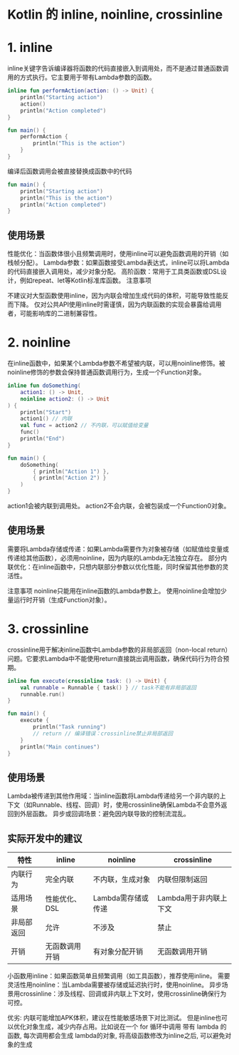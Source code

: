 # Kotlin 的 inline, noinline, crossinline

# 1. inline

inline关键字告诉编译器将函数的代码直接嵌入到调用处，而不是通过普通函数调用的方式执行。它主要用于带有Lambda参数的函数。

```kotlin
inline fun performAction(action: () -> Unit) {
    println("Starting action")
    action()
    println("Action completed")
}

fun main() {
    performAction {
        println("This is the action")
    }
}
```

编译后函数调用会被直接替换成函数中的代码

```kotlin
fun main() {
    println("Starting action")
    println("This is the action")
    println("Action completed")
}
```

## 使用场景

性能优化：当函数体很小且频繁调用时，使用inline可以避免函数调用的开销（如栈帧分配）。
Lambda参数：如果函数接受Lambda表达式，inline可以将Lambda的代码直接嵌入调用处，减少对象分配。
高阶函数：常用于工具类函数或DSL设计，例如repeat、let等Kotlin标准库函数。
注意事项

不建议对大型函数使用inline，因为内联会增加生成代码的体积，可能导致性能反而下降。
仅对公共API使用inline时需谨慎，因为内联函数的实现会暴露给调用者，可能影响库的二进制兼容性。

# 2. noinline

在inline函数中，如果某个Lambda参数不希望被内联，可以用noinline修饰。被noinline修饰的参数会保持普通函数调用行为，生成一个Function对象。

```kotlin
inline fun doSomething(
    action1: () -> Unit,
    noinline action2: () -> Unit
) {
    println("Start")
    action1() // 内联
    val func = action2 // 不内联，可以赋值给变量
    func()
    println("End")
}

fun main() {
    doSomething(
        { println("Action 1") },
        { println("Action 2") }
    )
}
```

action1会被内联到调用处。
action2不会内联，会被包装成一个Function0对象。

## 使用场景

需要将Lambda存储或传递：如果Lambda需要作为对象被存储（如赋值给变量或传递给其他函数），必须用noinline，因为内联的Lambda无法独立存在。
部分内联优化：在inline函数中，只想内联部分参数以优化性能，同时保留其他参数的灵活性。

注意事项
noinline只能用在inline函数的Lambda参数上。
使用noinline会增加少量运行时开销（生成Function对象）。

# 3. crossinline

crossinline用于解决inline函数中Lambda参数的非局部返回（non-local return）问题。它要求Lambda中不能使用return直接跳出调用函数，确保代码行为符合预期。

```kotlin
inline fun execute(crossinline task: () -> Unit) {
    val runnable = Runnable { task() } // task不能有非局部返回
    runnable.run()
}

fun main() {
    execute {
        println("Task running")
        // return // 编译错误：crossinline禁止非局部返回
    }
    println("Main continues")
}
```

## 使用场景

Lambda被传递到其他作用域：当inline函数将Lambda传递给另一个非内联的上下文（如Runnable、线程、回调）时，使用crossinline确保Lambda不会意外返回到外层函数。
异步或回调场景：避免因内联导致的控制流混乱。


## 实际开发中的建议

| 特性    | inline   | noinline     | crossinline    |
|-------|----------|--------------|----------------|
| 内联行为  | 完全内联     | 不内联，生成对象     | 内联但限制返回        |
| 适用场景  | 性能优化、DSL | Lambda需存储或传递 | Lambda用于非内联上下文 |
| 非局部返回 | 允许       | 不涉及          | 禁止             |
| 开销    | 无函数调用开销  | 有对象分配开销      | 无函数调用开销        |

小函数用inline：如果函数简单且频繁调用（如工具函数），推荐使用inline。
需要灵活性用noinline：当Lambda需要被存储或延迟执行时，使用noinline。
异步场景用crossinline：涉及线程、回调或非内联上下文时，使用crossinline确保行为可控。

优劣:
内联可能增加APK体积，建议在性能敏感场景下对比测试。
但是inline也可以优化对象生成，减少内存占用。比如说在一个 for 循环中调用 带有 lambda 的函数, 每次调用都会生成 lambda的对象, 将高级函数修改为inline之后, 可以避免对象的生成